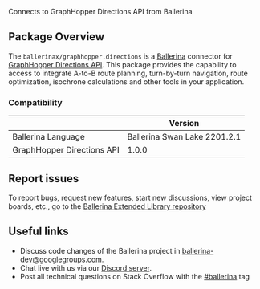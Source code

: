 
Connects to GraphHopper Directions API from Ballerina

## Package Overview
The `ballerinax/graphhopper.directions` is a [Ballerina](https://ballerina.io/) connector for [GraphHopper Directions API](https://docs.graphhopper.com/).
This package provides the capability to access to integrate A-to-B route planning, turn-by-turn navigation, route optimization, isochrone calculations and other tools in your application.

### Compatibility
|                            | Version                    |
|----------------------------|----------------------------|
| Ballerina Language         | Ballerina Swan Lake 2201.2.1 |
| GraphHopper Directions API | 1.0.0                      |

## Report issues
To report bugs, request new features, start new discussions, view project boards, etc., go to the [Ballerina Extended Library repository](https://github.com/ballerina-platform/ballerina-extended-library)

## Useful links
- Discuss code changes of the Ballerina project in [ballerina-dev@googlegroups.com](mailto:ballerina-dev@googlegroups.com).
- Chat live with us via our [Discord server](https://discord.gg/ballerinalang).
- Post all technical questions on Stack Overflow with the [#ballerina](https://stackoverflow.com/questions/tagged/ballerina) tag
